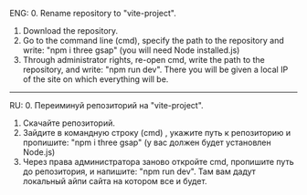 ENG:
0. Rename repository to "vite-project".
1. Download the repository.
2. Go to the command line (cmd), specify the path to the repository and write: "npm i three gsap" (you will need Node installed.js)
3. Through administrator rights, re-open cmd, write the path to the repository, and write: "npm run dev". There you will be given a local IP of the site on which everything will be.
-------------------------------------------------------------------------------------------------------------------------------------------------------------------
RU:
0. Переиминуй репозиторий на "vite-project".
1. Скачайте репозиторий.
2. Зайдите в командную строку (cmd) , укажите путь к репозиторию и пропишите: "npm i three gsap" (у вас должен будет установлен Node.js)
3. Через права администратора заново откройте cmd, пропишите путь до репозитория, и напишите: "npm run dev". Там вам дадут локальный айпи сайта на котором все и будет.
